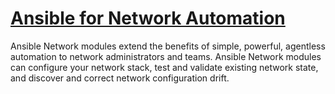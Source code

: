 # [Ansible for Network Automation](https://docs.ansible.com/ansible/2.9/network/index.html)

Ansible Network modules extend the benefits of simple, powerful, agentless automation to network administrators and teams. Ansible Network modules can configure your network stack, test and validate existing network state, and discover and correct network configuration drift.
